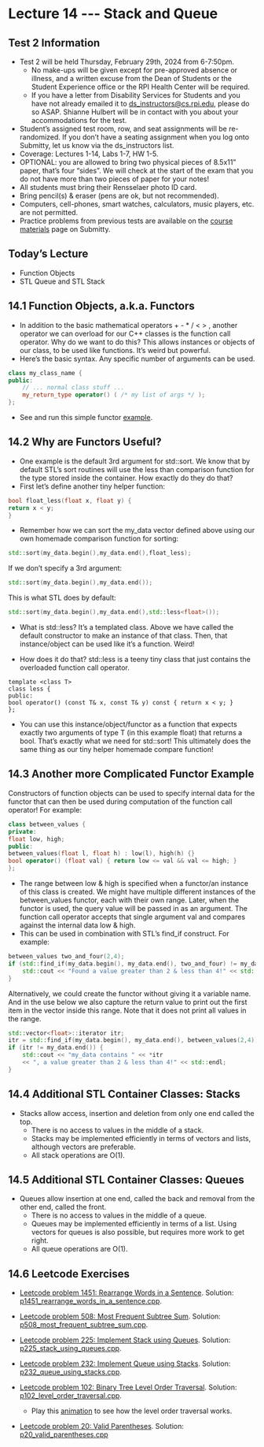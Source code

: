 # Lecture 14 --- Stack and Queue

## Test 2 Information

- Test 2 will be held Thursday, February 29th, 2024 from 6-7:50pm.
  - No make-ups will be given except for pre-approved absence or illness, and a written excuse from the Dean of Students or the Student Experience office or the RPI Health Center will be required.
  - If you have a letter from Disability Services for Students and you have not already emailed it to ds_instructors@cs.rpi.edu, please do so ASAP. Shianne Hulbert will be in contact with you about your accommodations for the test.
- Student’s assigned test room, row, and seat assignments will be re-randomized. If you don’t have a seating assignment when you log onto Submitty, let us know via the ds_instructors list.
- Coverage: Lectures 1-14, Labs 1-7, HW 1-5.
- OPTIONAL: you are allowed to bring two physical pieces of 8.5x11” paper, that’s four “sides”. We will check at the start of the exam that you do not have more than two pieces of paper for your notes!
- All students must bring their Rensselaer photo ID card.
- Bring pencil(s) & eraser (pens are ok, but not recommended).
- Computers, cell-phones, smart watches, calculators, music players, etc. are not permitted.
- Practice problems from previous tests are available on the [course materials](https://submitty.cs.rpi.edu/courses/s24/csci1200/course_materials) page on Submitty.

## Today’s Lecture

- Function Objects
- STL Queue and STL Stack

## 14.1 Function Objects, a.k.a. Functors

- In addition to the basic mathematical operators + - * / < > , another operator we can overload for our C++
classes is the function call operator.
 Why do we want to do this? This allows instances or objects of our class, to be used like functions. It’s weird
but powerful.
- Here’s the basic syntax. Any specific number of arguments can be used.

```cpp
class my_class_name {
public:
	// ... normal class stuff ...
	my_return_type operator() ( /* my list of args */ );
};
```

- See and run this simple functor [example](functor.cpp).

## 14.2 Why are Functors Useful?

- One example is the default 3rd argument for std::sort. We know that by default STL’s sort routines will use
the less than comparison function for the type stored inside the container. How exactly do they do that?
- First let’s define another tiny helper function:

```cpp
bool float_less(float x, float y) {
return x < y;
}
```

- Remember how we can sort the my_data vector defined above using our own homemade comparison function
for sorting:

```cpp
std::sort(my_data.begin(),my_data.end(),float_less);
```

If we don’t specify a 3rd argument:

```cpp
std::sort(my_data.begin(),my_data.end());
```

This is what STL does by default:

```cpp
std::sort(my_data.begin(),my_data.end(),std::less<float>());
```

- What is std::less? It’s a templated class. Above we have called the default constructor to make an instance
of that class. Then, that instance/object can be used like it’s a function. Weird!

- How does it do that? std::less is a teeny tiny class that just contains the overloaded function call operator.

```
template <class T>
class less {
public:
bool operator() (const T& x, const T& y) const { return x < y; }
};
```

- You can use this instance/object/functor as a function that expects exactly two arguments of type T (in this
example float) that returns a bool. That’s exactly what we need for std::sort! This ultimately does the
same thing as our tiny helper homemade compare function!

## 14.3 Another more Complicated Functor Example

Constructors of function objects can be used to specify internal data for the functor that can then be used
during computation of the function call operator! For example:

```cpp
class between_values {
private:
float low, high;
public:
between_values(float l, float h) : low(l), high(h) {}
bool operator() (float val) { return low <= val && val <= high; }
};
```

- The range between low & high is specified when a functor/an instance of this class is created. We might
have multiple different instances of the between_values functor, each with their own range. Later, when the
functor is used, the query value will be passed in as an argument. The function call operator accepts that
single argument val and compares against the internal data low & high.
- This can be used in combination with STL’s find_if construct. For example:

```cpp
between_values two_and_four(2,4);
if (std::find_if(my_data.begin(), my_data.end(), two_and_four) != my_data.end()) {
	std::cout << "Found a value greater than 2 & less than 4!" << std::endl;
}
```
 Alternatively, we could create the functor without giving it a variable name. And in the use below we also
capture the return value to print out the first item in the vector inside this range. Note that it does not print
all values in the range.

```cpp
std::vector<float>::iterator itr;
itr = std::find_if(my_data.begin(), my_data.end(), between_values(2,4));
if (itr != my_data.end()) {
	std::cout << "my_data contains " << *itr
	<< ", a value greater than 2 & less than 4!" << std::endl;
}
```

## 14.4 Additional STL Container Classes: Stacks

<!--We’ve studied STL vectors, lists, maps, and sets. These data structures provide a wide range of flexibility in
terms of operations. One way to obtain computational efficiency is to consider a simplified set of operations or
functionality.-->
<!-- For example, with a hash table we give up the notion of a sorted table and gain in find, insert, & erase efficiency.-->

- Stacks allow access, insertion and deletion from only one end called the top.
  - There is no access to values in the middle of a stack.
  - Stacks may be implemented efficiently in terms of vectors and lists, although vectors are preferable.
  - All stack operations are O(1).

## 14.5 Additional STL Container Classes: Queues

- Queues allow insertion at one end, called the back and removal from the other end, called the front.
  - There is no access to values in the middle of a queue.
  - Queues may be implemented efficiently in terms of a list. Using vectors for queues is also possible, but requires more work to get right.
  - All queue operations are O(1).

## 14.6 Leetcode Exercises

- [Leetcode problem 1451: Rearrange Words in a Sentence](https://leetcode.com/problems/rearrange-words-in-a-sentence/). Solution: [p1451_rearrange_words_in_a_sentence.cpp](../../leetcode/p1451_rearrange_words_in_a_sentence.cpp).
- [Leetcode problem 508: Most Frequent Subtree Sum](https://leetcode.com/problems/most-frequent-subtree-sum/). Solution: [p508_most_frequent_subtree_sum.cpp](../../leetcode/p508_most_frequent_subtree_sum.cpp).
- [Leetcode problem 225: Implement Stack using Queues](https://leetcode.com/problems/implement-stack-using-queues/). Solution: [p225_stack_using_queues.cpp](../../leetcode/p225_stack_using_queues.cpp).
- [Leetcode problem 232: Implement Queue using Stacks](https://leetcode.com/problems/implement-queue-using-stacks/). Solution: [p232_queue_using_stacks.cpp](../../leetcode/p232_queue_using_stacks.cpp).
- [Leetcode problem 102: Binary Tree Level Order Traversal](https://leetcode.com/problems/binary-tree-level-order-traversal/). Solution: [p102_level_order_traversal.cpp](../../leetcode/p102_level_order_traversal.cpp).
  - Play this [animation](https://jidongxiao.github.io/CSCI1200-DataStructures/animations/trees/level_order/index.html) to see how the level order traversal works.

- [Leetcode problem 20: Valid Parentheses](https://leetcode.com/problems/valid-parentheses/). Solution: [p20_valid_parentheses.cpp](../../leetcode/p20_valid_parentheses.cpp)
